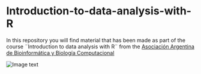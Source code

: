 # Introduction-to-data-analysis-with-R
In this repository you will find material that has been made as part of the course ¨Introduction to data analysis with R¨ from the [Asociación Argentina de Bioinformática y Biología Computacional](https://twitter.com/a2b2c)


![Image text](https://github.com/nicoambrosis/Introduccion-al-analisis-de-datos-con-R/blob/main/A2B2C_CursosDic2021_certificado-R-Nicol%C3%A1sAmbrosis.png)
